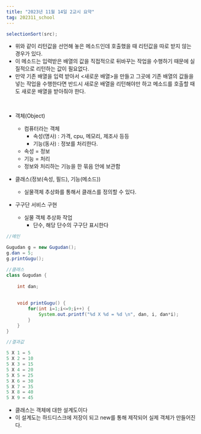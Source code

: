 ```yaml
---
title: "2023년 11월 14일 2교시 요약"
tag: 202311_school
---
```


```java
selectionSort(src);
```
- 위와 같이 리턴값을 선언해 놓은 메소드인데 호출했을 때 리턴값을 따로 받지 않는 경우가 있다.
- 이 메소드는 입력받은 배열의 값을 직접적으로 뒤바꾸는 작업을 수행하기 때문에 실질적으로 리턴하는 값이 필요없다.
- 만약 기존 배열을 입력 받아서 <새로운 배열>을 만들고 그곳에 기존 배열의 값들을 넣는 작업을 수행한다면 반드시 새로운 배열을 리턴해야만 하고 메소드를 호출할 때도 새로운 배열을 받아줘야 한다.

<br>

- 객체(Object)
  - 컴퓨터라는 객체
    - 속성(명사) : 가격, cpu, 메모리, 제조사 등등
    - 기능(동사) : 정보를 처리한다.
  - 속성 = 정보 
  - 기능 = 처리
  - 정보와 처리하는 기능을 한 묶음 안에 보관함

- 클래스(정보(속성, 필드), 기능(메소드))
  - 실물객체 추상화를 통해서 클래스를 정의할 수 있다.

- 구구단 서비스 구현
  - 실물 객체 추상화 작업
    - 단수, 해당 단수의 구구단 표시한다

```java
//메인

Gugudan g = new Gugudan();
g.dan = 5;
g.printGugu();

//클래스
class Gugudan {
	
	int dan;
	
	
	void printGugu() {
		for(int i=1;i<=9;i++) {
			System.out.printf("%d X %d = %d \n", dan, i, dan*i);
		}
	}
}
```
```java
//결과값

5 X 1 = 5 
5 X 2 = 10 
5 X 3 = 15 
5 X 4 = 20 
5 X 5 = 25 
5 X 6 = 30 
5 X 7 = 35 
5 X 8 = 40 
5 X 9 = 45 
```

- 클래스는 객체에 대한 설계도이다
- 이 설계도는 하드디스크에 저장이 되고 new를 통해 제작되어 실제 객체가 만들어진다.